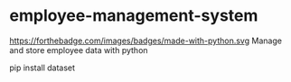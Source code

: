 # employee-management-system
https://forthebadge.com/images/badges/made-with-python.svg
Manage and store employee data with python

pip install dataset
